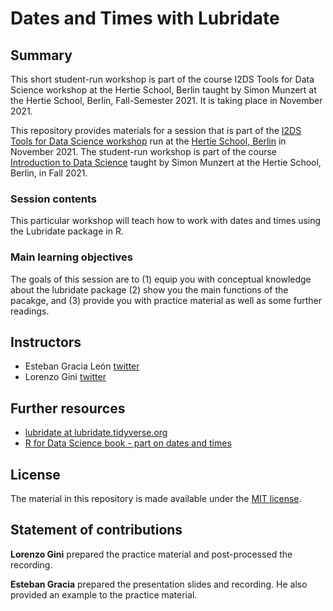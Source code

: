 # Dates and Times with Lubridate

## Summary

This short student-run workshop is part of the course I2DS Tools for Data Science workshop at the Hertie School, Berlin taught by Simon Munzert at the Hertie School, Berlin, Fall-Semester 2021. It is taking place in November 2021.  

This repository provides materials for a session that is part of the [I2DS Tools for Data Science workshop](https://github.com/intro-to-data-science-21-workshop) run at the [Hertie School, Berlin](https://www.hertie-school.org/en/) in November 2021. The student-run workshop is part of the course [Introduction to Data Science](https://github.com/intro-to-data-science-21) taught by Simon Munzert at the Hertie School, Berlin, in Fall 2021.

### Session contents

This particular workshop will teach how to work with dates and times using the Lubridate package in R.  

### Main learning objectives

The goals of this session are to (1) equip you with conceptual knowledge about the lubridate package (2) show you the main functions of the pacakge, and (3) provide you with practice material as well as some further readings. 

## Instructors

- Esteban Gracia León  [twitter](https://twitter.com/egracialeon)
- Lorenzo Gini [twitter](https://twitter.com)


## Further resources

- [lubridate at lubridate.tidyverse.org](https://lubridate.tidyverse.org/index.html/) 
- [R for Data Science book - part on dates and times](https://r4ds.had.co.nz/dates-and-times.html)


## License

The material in this repository is made available under the [MIT license](http://opensource.org/licenses/mit-license.php). 

## Statement of contributions

**Lorenzo Gini** prepared the practice material and post-processed the recording.

**Esteban Gracia** prepared the presentation slides and recording. He also provided an example to the practice material.
